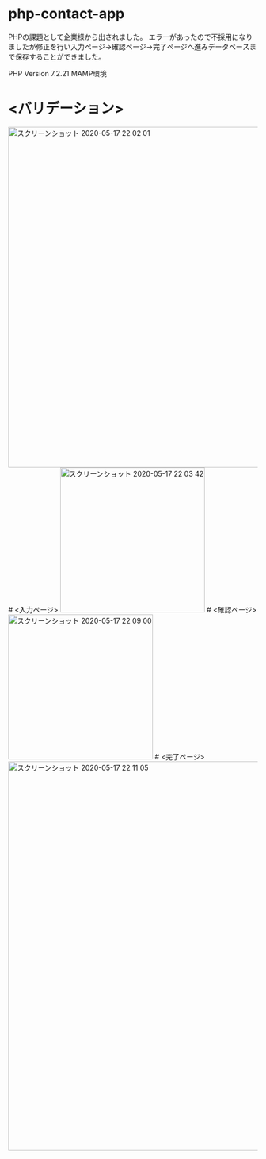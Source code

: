 # php-contact-app
PHPの課題として企業様から出されました。
エラーがあったので不採用になりましたが修正を行い入力ページ→確認ページ→完了ページへ進みデータベースまで保存することができました。

PHP Version 7.2.21
MAMP環境
# <バリデーション>
<img width="686" alt="スクリーンショット 2020-05-17 22 02 01" src="https://user-images.githubusercontent.com/54714018/82147864-b30bea00-988b-11ea-83ef-308bacadd4fb.png">
# <入力ページ>
<img width="292" alt="スクリーンショット 2020-05-17 22 03 42" src="https://user-images.githubusercontent.com/54714018/82147869-b56e4400-988b-11ea-8384-48a85207b991.png">
# <確認ページ>
<img width="292" alt="スクリーンショット 2020-05-17 22 09 00" src="https://user-images.githubusercontent.com/54714018/82147881-c6b75080-988b-11ea-9f9e-de4b3b52fb16.png">
# <完了ページ>
<img width="784" alt="スクリーンショット 2020-05-17 22 11 05" src="https://user-images.githubusercontent.com/54714018/82147889-d3d43f80-988b-11ea-9287-897e6bde23e8.png">


